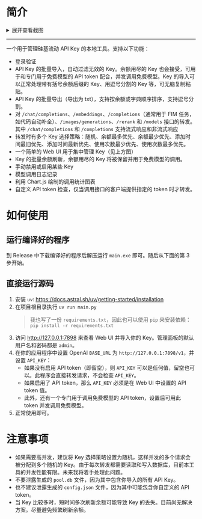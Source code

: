 # 简介

<details>
<summary>展开查看截图</summary>

<img src="https://r2.eslzzyl.eu.org/silicon-pool/login.jpeg" alt="登录页" width="50%" />
<img src="https://r2.eslzzyl.eu.org/silicon-pool/index.jpeg" alt="主页" width="50%" />
<img src="https://r2.eslzzyl.eu.org/silicon-pool/models.jpeg" alt="模型页" width="50%" />
<img src="https://r2.eslzzyl.eu.org/silicon-pool/keys.jpeg" alt="Key 管理页" width="50%" />
<img src="https://r2.eslzzyl.eu.org/silicon-pool/logs.jpeg" alt="日志页" width="50%" />
<img src="https://r2.eslzzyl.eu.org/silicon-pool/stats.jpeg" alt="统计页" width="50%" />
<img src="https://r2.eslzzyl.eu.org/silicon-pool/settings.jpeg" alt="设置页" width="50%" />
</details>

***

一个用于管理硅基流动 API Key 的本地工具。支持以下功能：
- 登录验证
- API Key 的批量导入，自动过滤无效的 Key。余额用尽的 Key 也会接受，可用于和专门用于免费模型的 API token 配合，并发调用免费模型。Key 的导入可以正常处理带有括号余额后缀的 Key、用逗号分割的 Key 等，可无脑复制粘贴。
- API Key 的批量导出（导出为 txt），支持按余额或字典顺序排序，支持逗号分割。
- 对 `/chat/completions`、`/embeddings`、`/completions`（通常用于 FIM 任务，如代码自动补全）、`/images/generations`、`/rerank` 和 `/models` 接口的转发。其中 `/chat/completions` 和 `/completions` 支持流式响应和非流式响应
- 转发时有多个 Key 选择策略：随机、余额最多优先、余额最少优先、添加时间最旧优先、添加时间最新优先、使用次数最少优先、使用次数最多优先。
- 一个简单的 Web UI 用于集中管理 Key（见上方图）
- Key 的批量余额刷新，余额用尽的 Key 将被保留并用于免费模型的调用。
- 手动禁用或启用某些 Key
- 模型调用日志记录
- 利用 Chart.js 绘制的调用统计图表
- 自定义 API token 检查，仅当调用接口的客户端提供指定的 token 时才转发。

# 如何使用

## 运行编译好的程序

到 Release 中下载编译好的程序后解压运行 `main.exe` 即可。随后从下面的第 3 步开始。

## 直接运行源码

1. 安装 `uv`: https://docs.astral.sh/uv/getting-started/installation
2. 在项目根目录执行 `uv run main.py`
    > 我也写了一份 `requirements.txt`，因此也可以使用 `pip` 来安装依赖：`pip install -r requirements.txt`
3. 访问 http://127.0.0.1:7898 来查看 Web UI 并导入你的 Key。管理面板的默认用户名和密码都是 `admin`。
4. 在你的应用程序中设置 OpenAI `BASE_URL` 为 `http://127.0.0.1:7898/v1`，并设置 `API_KEY`：
    - 如果没有启用 API token（即留空），则 `API_KEY` 可以是任何值，留空也可以。此程序会直接转发请求，不会检查 `API_KEY`。
    - 如果启用了 API token，那么 `API_KEY` 必须是在 Web UI 中设置的 API token 值。
    - 此外，还有一个专门用于调用免费模型的 API token，设置后可用此 token 并发调用免费模型。
5. 正常使用即可。

# 注意事项

- 如果需要高并发，建议将 Key 选择策略设置为随机，这样并发的多个请求会被分配到多个随机的 Key。由于每次转发都需要读取和写入数据库，目前本工具的并发性能有限。未来我将着手处理此问题。
- 不要泄露生成的 `pool.db` 文件，因为其中包含你导入的所有 API Key。
- 也不建议泄露生成的 `config.json` 文件，因为其中可能包含你自定义的 API token。
- 当 Key 比较多时，短时间多次刷新余额可能导致 Key 的丢失。目前尚无解决方案。尽量避免频繁刷新余额。
